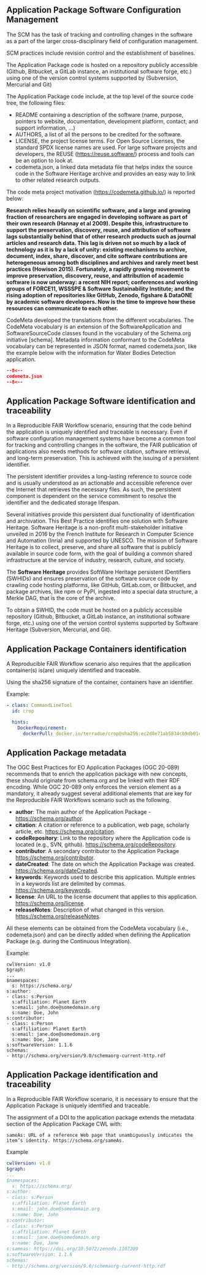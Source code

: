 ## Application Package Software Configuration Management

The SCM has the task of tracking and controlling changes in the software as a part of the larger cross-disciplinary field of configuration management. 

SCM practices include revision control and the establishment of baselines.

The Application Package code is hosted on a repository publicly accessible (Github, Bitbucket, a GitLab instance, an institutional software forge, etc.) using one of the version control systems supported by (Subversion, Mercurial and Git)

The Application Package code include, at the top level of the source code tree, the following files:

* README containing a description of the software (name, purpose, pointers to website, documentation, development platform, contact, and support information, …)
* AUTHORS, a list of all the persons to be credited for the software.
* LICENSE, the project license terms. For Open Source Licenses, the standard SPDX license names are used. For large software projects and developers, the REUSE (https://reuse.software/) process and tools can be an option to look at.
* codemeta.json, a linked data metadata file that helps index the source code in the Software Heritage archive and provides an easy way to link to other related research outputs.

The code meta project motivation (https://codemeta.github.io/) is reported below:

**Research relies heavily on scientific software, and a large and growing fraction of researchers are engaged in developing software as part of their own research (Hannay et al 2009). Despite this, infrastructure to support the preservation, discovery, reuse, and attribution of software lags substantially behind that of other research products such as journal articles and research data. This lag is driven not so much by a lack of technology as it is by a lack of unity: existing mechanisms to archive, document, index, share, discover, and cite software contributions are heterogeneous among both disciplines and archives and rarely meet best practices (Howison 2015). Fortunately, a rapidly growing movement to improve preservation, discovery, reuse, and attribution of academic software is now underway: a recent NIH report; conferences and working groups of FORCE11, WSSSPE & Software Sustainability Institute; and the rising adoption of repositories like GitHub, Zenodo, figshare & DataONE by academic software developers. Now is the time to improve how these resources can communicate to each other.**

CodeMeta developed the translations from the different vocabularies. The CodeMeta vocabulary is an extension of the SoftwareApplication and SoftwareSourceCode classes found in the vocabulary of the Schema.org initiative [schema]. Metadata information conformant to the CodeMeta vocabulary can be represented in JSON format, named codemeta.json, like the example below with the information for Water Bodies Detection application.

```json linenums="1" title="codemeta.json"
--8<--
codemeta.json
--8<--
```

## Application Package Software identification and traceability

In a Reproducible FAIR Workflow scenario, ensuring that the code behind the application is uniquely identified and traceable is necessary. Even if software configuration management systems have become a common tool for tracking and controlling changes in the software, the FAIR publication of applications also needs methods for software citation, software retrieval, and long-term preservation. This is achieved with the issuing of a persistent identifier.

The persistent identifier provides a long-lasting reference to source code and is usually understood as an actionable and accessible reference over the Internet that retrieves the necessary files. As such, the persistent component is dependent on the service commitment to resolve the identifier and the dedicated storage lifespan.

Several initiatives provide this persistent dual functionality of identification and archivation. This Best Practice identifies one solution with Software Heritage. Software Heritage is a non-profit multi-stakeholder initiative unveiled in 2016 by the French Institute for Research in Computer Science and Automation (Inria) and supported by UNESCO. The mission of Software Heritage is to collect, preserve, and share all software that is publicly available in source code form, with the goal of building a common shared infrastructure at the service of industry, research, culture, and society.

The __Software Heritage__ provides SoftWare Heritage persistent IDentifiers (SWHIDs) and ensures preservation of the software source code by crawling code hosting platforms, like GitHub, GitLab.com, or Bitbucket, and package archives, like npm or PyPI, ingested into a special data structure, a Merkle DAG, that is the core of the archive.

To obtain a SWHID, the code must be hosted on a publicly accessible repository (Github, Bitbucket, a GitLab instance, an institutional software forge, etc.) using one of the version control systems supported by Software Heritage (Subversion, Mercurial, and Git).

## Application Package Containers identification

A Reproducible FAIR Workflow scenario also requires that the application container(s) is(are) uniquely identified and traceable. 

Using the sha256 signature of the container, containers have an identifier.

Example:

```yaml
- class: CommandLineTool
  id: crop

  hints:
    DockerRequirement:
      dockerPull: docker.io/terradue/crop@sha256:ec2d8e71ab5834cb9db01c5001bde9c3d6038d0418ad085726b051b4359750e1
```

## Application Package metadata

The OGC Best Practices for EO Application Packages (OGC 20-089) recommends that to enrich the application package with new concepts, these should originate from schema.org and be linked with their RDF encoding. While OGC 20-089 only enforces the version element as a mandatory, it already suggest several additional elements that are key for the Reproducible FAIR Workflows scenario such as the following.

* **author**: The main author of the Application Package - https://schema.org/author.
* **citation**: A citation or reference to a publication, web page, scholarly article, etc. https://schema.org/citation.
* **codeRepository**: Link to the repository where the Application code is located (e.g., SVN, github). https://schema.org/codeRepository.
* **contributor**: A secondary contributor to the Application Package https://schema.org/contributor.
* **dateCreated**: The date on which the Application Package was created. https://schema.org/dateCreated.
* **keywords**: Keywords used to describe this application. Multiple entries in a keywords list are delimited by commas. https://schema.org/keywords.
* **license**: An URL to the license document that applies to this application. https://schema.org/license.
* **releaseNotes**: Description of what changed in this version. https://schema.org/releaseNotes.

All these elements can be obtained from the CodeMeta vocabulary (i.e., codemeta.json) and can be directly added when defining the Application Package (e.g. during the Continuous Integration).

Example:

```
cwlVersion: v1.0
$graph:
...
$namespaces:
  s: https://schema.org/
s:author:
- class: s:Person
  s:affiliation: Planet Earth
  s:email: john.doe@somedomain.org
  s:name: Doe, John
s:contributor:
- class: s:Person
  s:affiliation: Planet Earth
  s:email: jane.doe@somedomain.org
  s:name: Doe, Jane
s:softwareVersion: 1.1.6
schemas:
- http://schema.org/version/9.0/schemaorg-current-http.rdf
```

## Application Package identification and traceability

In a Reproducible FAIR Workflow scenario, it is necessary to ensure that the Application Package is uniquely identified and traceable. 

The assignment of a DOI to the application package extends the metadata section of the Application Package CWL with:

```
sameAs: URL of a reference Web page that unambiguously indicates the item’s identity. https://schema.org/sameAs.
```

Example

```yaml hl_lines="16"
cwlVersion: v1.0
$graph:
...
$namespaces:
  s: https://schema.org/
s:author:
- class: s:Person
  s:affiliation: Planet Earth
  s:email: john.doe@somedomain.org
  s:name: Doe, John
s:contributor:
- class: s:Person
  s:affiliation: Planet Earth
  s:email: jane.doe@somedomain.org
  s:name: Doe, Jane
s:sameas: https://doi.org/10.5072/zenodo.1107209
s:softwareVersion: 1.1.6
schemas:
- http://schema.org/version/9.0/schemaorg-current-http.rdf
```